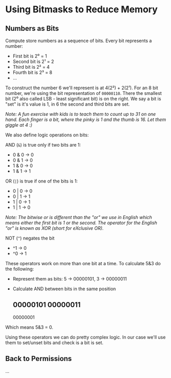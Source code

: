 # Using Bitmasks to Reduce Memory


## Numbers as Bits

Compute store numbers as a sequence of bits. Every bit represents a number:

- First bit is 2⁰ = 1
- Second bit is 2¹ = 2
- Third bit is 2² = 4
- Fourth bit is 2³ = 8
- ...

To construct the number 6 we'll represent is at 4(2²) + 2(2¹).
For an 8 bit number, we're using the bit representation of `00000110`. There the smallest bit (2⁰ also called LSB - least significant bit) is on the right. We say a bit is "set" is it's value is 1, in 6 the second and third bits are set.

_Note: A fun exercise with kids is to teach them to count up to 31 on one hand. Each finger is a bit, where the pinky is 1 and the thumb is 16. Let them giggle at 4 :)_

We also define logic operations on bits:

AND (`&`) is true only if two bits are 1: 
- 0 & 0 -> 0
- 0 & 1 -> 0
- 1 & 0 -> 0
- 1 & 1 -> 1

OR (`|`) is true if one of the bits is 1:
- 0 | 0 -> 0
- 0 | 1 -> 1
- 1 | 0 -> 1
- 1 | 1 -> 0

_Note: The bitwise or is different than the "or" we use in English which means either the first bit is 1 or the second. The operator for the English "or" is known as XOR (short for eXclusive OR)._

NOT (`^`) negates the bit
- ^1 -> 0
- ^0 -> 1

These operators work on more than one bit at a time. To calculate 5&3 do the following:
- Represent them as bits: 5 -> 00000101, 3 -> 00000011
- Calculate AND between bits in the same position

    00000101
    00000011
    --------
    00000001

Which means 5&3 = 0.
    

Using these operators we can do pretty complex logic. In our case we'll use them to set/unset bits and check is a bit is set.

## Back to Permissions
...

